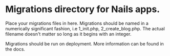 # Migrations directory for Nails apps.

Place your migrations files in here. Migrations should be named in a numerically significant fashion,
i.e 1_init.php, 2_create_blog.php. The actual filename doesn't matter so long as it begins with an
integer.

Migrations should be run on deployment. More information can be found in the docs.